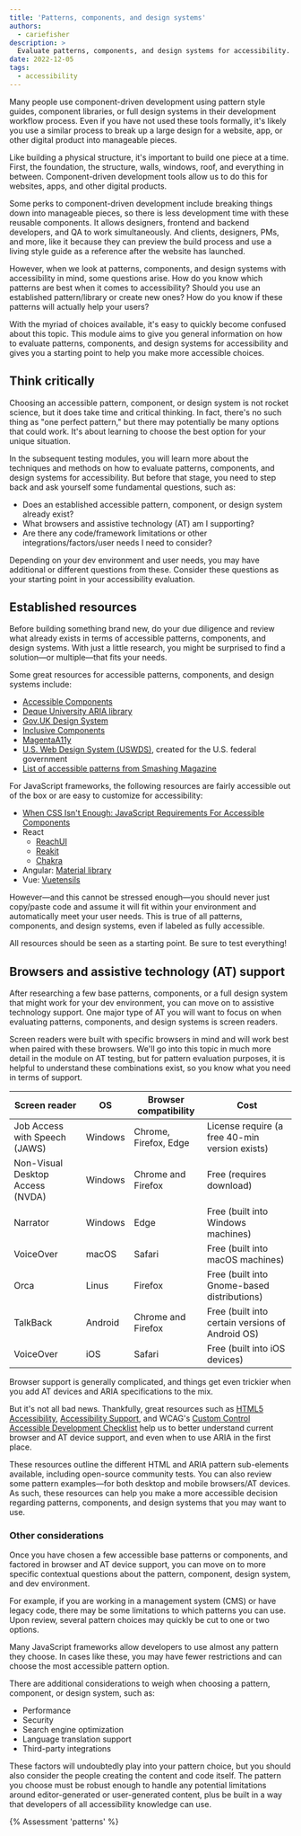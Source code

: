 ```yaml
---
title: 'Patterns, components, and design systems'
authors:
  - cariefisher
description: >
  Evaluate patterns, components, and design systems for accessibility.
date: 2022-12-05
tags:
  - accessibility
---
```


Many people use component-driven development using pattern style guides, component libraries, or full design systems in their
development workflow process. Even if you have not used these tools formally, it's likely you use a similar process to break up a
large design for a website, app, or other digital product into manageable pieces.

Like building a physical structure, it's important to build one piece at a time. First, the foundation, the structure, walls,
windows, roof, and everything in between. Component-driven development tools allow us to do this for websites, apps, and other digital products.

Some perks to component-driven development include breaking things down into
manageable pieces, so there is less development time with these reusable
components. It allows designers, frontend and backend developers, and QA to
work simultaneously. And clients, designers, PMs, and more, like it because
they can preview the build process and use a living style guide as a reference
after the website has launched.

However, when we look at patterns, components, and design systems with accessibility in mind, some questions arise. How do you know
which patterns are best when it comes to accessibility? Should you use an established pattern/library or create new ones? How do
you know if these patterns will actually help your users?

With the myriad of choices available, it's easy to quickly become confused about this topic. This module aims to give you general
information on how to evaluate patterns, components, and design systems for accessibility and gives you a starting point to help you make
more accessible choices.

## Think critically

Choosing an accessible pattern, component, or design system is not rocket
science, but it does take time and critical thinking. In fact, there's no such thing as "one perfect pattern," but there may potentially be many options that could work. It's about learning to choose the best option for your unique situation.

In the subsequent testing modules, you will learn more about the techniques and methods on how to evaluate patterns, components, and
design systems for accessibility. But before that stage, you need to step back and ask yourself some fundamental questions, such as:

* Does an established accessible pattern, component, or design system already exist?
* What browsers and assistive technology (AT) am I supporting?
* Are there any code/framework limitations or other integrations/factors/user needs I need to consider?

Depending on your dev environment and user needs, you may have additional or different questions from these. Consider
these questions as your starting point in your accessibility evaluation.

## Established resources

Before building something brand new, do your due diligence and review what already exists in terms of accessible patterns,
components, and design systems. With just a little research, you might be surprised to find a solution—or multiple—that fits your needs.

Some great resources for accessible patterns, components, and design systems include:

* [Accessible Components](https://github.com/scottaohara/accessible_components)
* [Deque University ARIA library](https://dequeuniversity.com/library)
* [Gov.UK Design System](https://design-system.service.gov.uk/components/)
* [Inclusive Components](https://inclusive-components.design/)
* [MagentaA11y](https://www.magentaa11y.com/)
* [U.S. Web Design System (USWDS)](https://designsystem.digital.gov/components/overview/), created for the U.S. federal government
* [List of accessible patterns from Smashing Magazine](https://www.smashingmagazine.com/the-smashing-newsletter/smashing-newsletter-issue-289/)

For JavaScript frameworks, the following resources are fairly accessible out of
the box or are easy to customize for accessibility:

* [When CSS Isn't Enough: JavaScript Requirements For Accessible Components](https://www.smashingmagazine.com/2021/06/css-javascript-requirements-accessible-components/)
* React
  * [ReachUI](https://reach.tech/)
  * [Reakit](https://reakit.io/)
  * [Chakra](https://chakra-ui.com/)
* Angular: [Material library](https://material.angular.io/cdk/a11y/overview)
* Vue: [Vuetensils](https://vuetensils.com/)

However—and this cannot be stressed enough—you should never just copy/paste
code and assume it will fit within your environment and automatically meet your
user needs. This is true of all patterns, components, and design systems, even
if labeled as fully accessible.

All resources should be seen as a starting point. Be sure to test everything!

## Browsers and assistive technology (AT) support

After researching a few base patterns, components, or a full design system that
might work for your dev environment, you can move on to assistive technology
support. One major type of AT you will want to focus on when evaluating
patterns, components, and design systems is screen readers.

Screen readers were built with specific browsers in mind and will work best
when paired with these browsers. We'll go into this topic in much more detail
in the module on AT testing, but for pattern evaluation purposes, it is helpful
to understand these combinations exist, so you know what you need in terms of
support.

<div class="table-wrapper with-heading-tint">
<table>
<thead>
  <tr>
    <th>Screen reader</th>
    <th>OS</th>
    <th>Browser compatibility</th>
    <th>Cost</th>
  </tr>
</thead>
<tbody>
  <tr>
    <td>Job Access with Speech (JAWS)</td>
    <td>Windows</td>
    <td>Chrome, Firefox, Edge</td>
    <td>License require (a free 40-min version exists)</td>
  </tr>
  <tr>
    <td>Non-Visual Desktop Access (NVDA)</td>
    <td>Windows</td>
    <td>Chrome and Firefox</td>
    <td>Free (requires download)</td>
  </tr>
  <tr>
    <td>Narrator</td>
    <td>Windows</td>
    <td>Edge</td>
    <td>Free (built into Windows machines)</td>
  </tr>
  <tr>
    <td>VoiceOver</td>
    <td>macOS</td>
    <td>Safari</td>
    <td>Free (built into macOS machines)</td>
  </tr>
  <tr>
    <td>Orca</td>
    <td>Linus</td>
    <td>Firefox</td>
    <td>Free (built into Gnome-based distributions)</td>
  </tr>
  <tr>
    <td>TalkBack</td>
    <td>Android</td>
    <td>Chrome and Firefox</td>
    <td>Free (built into certain versions of Android OS)</td>
  </tr>
  <tr>
    <td>VoiceOver</td>
    <td>iOS</td>
    <td>Safari</td>
    <td>Free (built into iOS devices)</td>
  </tr>
</tbody>
</table>
</div>

Browser support is generally complicated, and things get even trickier when you add AT devices and ARIA specifications to the mix.

But it's not all bad news. Thankfully, great resources such as [HTML5 Accessibility](https://stevefaulkner.github.io/HTML5accessibility),
[Accessibility Support](https://a11ysupport.io), and WCAG's [Custom Control Accessible Development Checklist](https://w3c.github.io/using-aria/#checklist)
help us to better understand current browser and AT device support, and even when to use ARIA in the first place.

These resources outline the different HTML and ARIA pattern sub-elements available, including open-source community tests.
You can also review some pattern examples—for both desktop and mobile browsers/AT devices. As such, these resources can help
you make a more accessible decision regarding patterns, components, and design systems that you may want to use.

### Other considerations

Once you have chosen a few accessible base patterns or components, and factored
in browser and AT device support, you can move on to more specific contextual
questions about the pattern, component, design system, and dev environment.

For example, if you are working in a management system (CMS) or have legacy
code, there may be some limitations to which patterns you can use. Upon review,
several pattern choices may quickly be cut to one or two options.

Many JavaScript frameworks allow developers to use almost any pattern they
choose. In cases like these, you may have fewer restrictions and can choose the
most accessible pattern option.

There are additional considerations to weigh when choosing a pattern,
component, or design system, such as:

* Performance
* Security
* Search engine optimization
* Language translation support
* Third-party integrations

These factors will undoubtedly play into your pattern choice, but you should
also consider the people creating the content and code itself. The pattern you
choose must be robust enough to handle any potential limitations around
editor-generated or user-generated content, plus be built in a way that
developers of all accessibility knowledge can use.

{% Assessment 'patterns' %}
